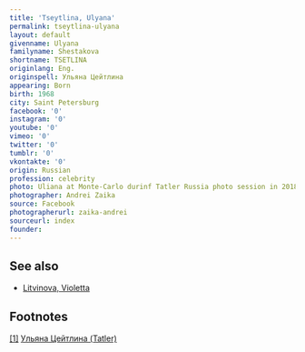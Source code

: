```yaml
---
title: 'Tseytlina, Ulyana'
permalink: tseytlina-ulyana
layout: default
givenname: Ulyana
familyname: Shestakova
shortname: TSETLINA
originlang: Eng.
originspell: Ульяна Цейтлина
appearing: Born
birth: 1968
city: Saint Petersburg
facebook: '0'
instagram: '0'
youtube: '0'
vimeo: '0'
twitter: '0'
tumblr: '0'
vkontakte: '0'
origin: Russian
profession: celebrity
photo: Uliana at Monte-Carlo durinf Tatler Russia photo session in 2018
photographer: Andrei Zaika
source: Facebook
photographerurl: zaika-andrei
sourceurl: index
founder:
---
```


## See also

+ [Litvinova, Violetta](litvinova-violetta)

## Footnotes

[[1]](#a1) <span id="f1"></span> [Ульяна Цейтлина (Tatler)](https://www.tatler.ru/nashi_lyudi/whoiswho/32339_ulyana_tseytlina.php)
